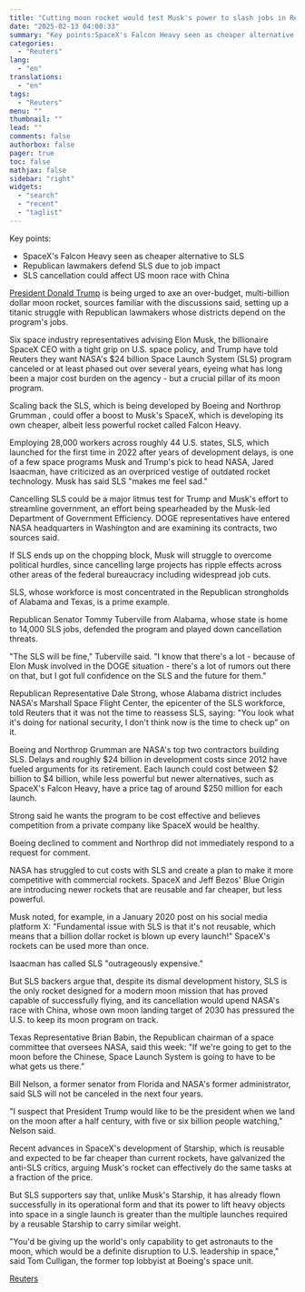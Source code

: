 ```yaml
---
title: "Cutting moon rocket would test Musk's power to slash jobs in Republican states"
date: "2025-02-13 04:00:33"
summary: "Key points:SpaceX's Falcon Heavy seen as cheaper alternative to SLSRepublican lawmakers defend SLS due to job impactSLS cancellation could affect US moon race with China President Donald Trump is being urged to axe an over-budget, multi-billion dollar moon rocket, sources familiar with the discussions said, setting up a titanic struggle..."
categories:
  - "Reuters"
lang:
  - "en"
translations:
  - "en"
tags:
  - "Reuters"
menu: ""
thumbnail: ""
lead: ""
comments: false
authorbox: false
pager: true
toc: false
mathjax: false
sidebar: "right"
widgets:
  - "search"
  - "recent"
  - "taglist"
---
```


Key points:

* SpaceX's Falcon Heavy seen as cheaper alternative to SLS
* Republican lawmakers defend SLS due to job impact
* SLS cancellation could affect US moon race with China

[President Donald Trump](https://www.reuters.com/world/us/donald-trump/) is being urged to axe an over-budget, multi-billion dollar moon rocket, sources familiar with the discussions said, setting up a titanic struggle with Republican lawmakers whose districts depend on the program's jobs.

Six space industry representatives advising Elon Musk, the billionaire SpaceX CEO with a tight grip on U.S. space policy, and Trump have told Reuters they want NASA's $24 billion Space Launch System (SLS) program canceled or at least phased out over several years, eyeing what has long been a major cost burden on the agency - but a crucial pillar of its moon program.

Scaling back the SLS, which is being developed by Boeing and Northrop Grumman , could offer a boost to Musk's SpaceX, which is developing its own cheaper, albeit less powerful rocket called Falcon Heavy.

Employing 28,000 workers across roughly 44 U.S. states, SLS, which launched for the first time in 2022 after years of development delays, is one of a few space programs Musk and Trump's pick to head NASA, Jared Isaacman, have criticized as an overpriced vestige of outdated rocket technology. Musk has said SLS "makes me feel sad."

Cancelling SLS could be a major litmus test for Trump and Musk's effort to streamline government, an effort being spearheaded by the Musk-led Department of Government Efficiency. DOGE representatives have entered NASA headquarters in Washington and are examining its contracts, two sources said.

If SLS ends up on the chopping block, Musk will struggle to overcome political hurdles, since cancelling large projects has ripple effects across other areas of the federal bureaucracy including widespread job cuts.

SLS, whose workforce is most concentrated in the Republican strongholds of Alabama and Texas, is a prime example.

Republican Senator Tommy Tuberville from Alabama, whose state is home to 14,000 SLS jobs, defended the program and played down cancellation threats.

"The SLS will be fine," Tuberville said. "I know that there's a lot - because of Elon Musk involved in the DOGE situation - there's a lot of rumors out there on that, but I got full confidence on the SLS and the future for them."

Republican Representative Dale Strong, whose Alabama district includes NASA's Marshall Space Flight Center, the epicenter of the SLS workforce, told Reuters that it was not the time to reassess SLS, saying: "You look what it's doing for national security, I don't think now is the time to check up” on it.

Boeing and Northrop Grumman are NASA's top two contractors building SLS. Delays and roughly $24 billion in development costs since 2012 have fueled arguments for its retirement. Each launch could cost between $2 billion to $4 billion, while less powerful but newer alternatives, such as SpaceX's Falcon Heavy, have a price tag of around $250 million for each launch.

Strong said he wants the program to be cost effective and believes competition from a private company like SpaceX would be healthy.

Boeing declined to comment and Northrop did not immediately respond to a request for comment.

NASA has struggled to cut costs with SLS and create a plan to make it more competitive with commercial rockets. SpaceX and Jeff Bezos' Blue Origin are introducing newer rockets that are reusable and far cheaper, but less powerful.

Musk noted, for example, in a January 2020 post on his social media platform X: "Fundamental issue with SLS is that it's not reusable, which means that a billion dollar rocket is blown up every launch!" SpaceX's rockets can be used more than once.

Isaacman has called SLS "outrageously expensive."

But SLS backers argue that, despite its dismal development history, SLS is the only rocket designed for a modern moon mission that has proved capable of successfully flying, and its cancellation would upend NASA's race with China, whose own moon landing target of 2030 has pressured the U.S. to keep its moon program on track.

Texas Representative Brian Babin, the Republican chairman of a space committee that oversees NASA, said this week: "If we're going to get to the moon before the Chinese, Space Launch System is going to have to be what gets us there.”

Bill Nelson, a former senator from Florida and NASA's former administrator, said SLS will not be canceled in the next four years.

"I suspect that President Trump would like to be the president when we land on the moon after a half century, with five or six billion people watching," Nelson said.

Recent advances in SpaceX's development of Starship, which is reusable and expected to be far cheaper than current rockets, have galvanized the anti-SLS critics, arguing Musk's rocket can effectively do the same tasks at a fraction of the price.

But SLS supporters say that, unlike Musk's Starship, it has already flown successfully in its operational form and that its power to lift heavy objects into space in a single launch is greater than the multiple launches required by a reusable Starship to carry similar weight.

"You'd be giving up the world's only capability to get astronauts to the moon, which would be a definite disruption to U.S. leadership in space," said Tom Culligan, the former top lobbyist at Boeing's space unit.

[Reuters](https://www.tradingview.com/news/reuters.com,2025:newsml_L2N3N4117:0-cutting-moon-rocket-would-test-musk-s-power-to-slash-jobs-in-republican-states/)
